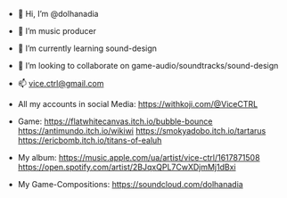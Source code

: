 - 👋 Hi, I’m @dolhanadia
- 🎵 I’m music producer
- 🌱 I’m currently learning sound-design
- 💞️ I’m looking to collaborate on game-audio/soundtracks/sound-design
- 📫 vice.ctrl@gmail.com

- All my accounts in social Media: https://withkoji.com/@ViceCTRL

- Game:      https://flatwhitecanvas.itch.io/bubble-bounce
             https://antimundo.itch.io/wikiwi
             https://smokyadobo.itch.io/tartarus
             https://ericbomb.itch.io/titans-of-ealuh
             
- My album:  https://music.apple.com/ua/artist/vice-ctrl/1617871508
             https://open.spotify.com/artist/2BJqxQPL7CwXDjmMj1dBxi

- My Game-Compositions: https://soundcloud.com/dolhanadia

<!---
ViceCtrl/ViceCtrl is a ✨ special ✨ repository because its `README.md` (this file) appears on your GitHub profile.
You can click the Preview link to take a look at your changes.
--->

